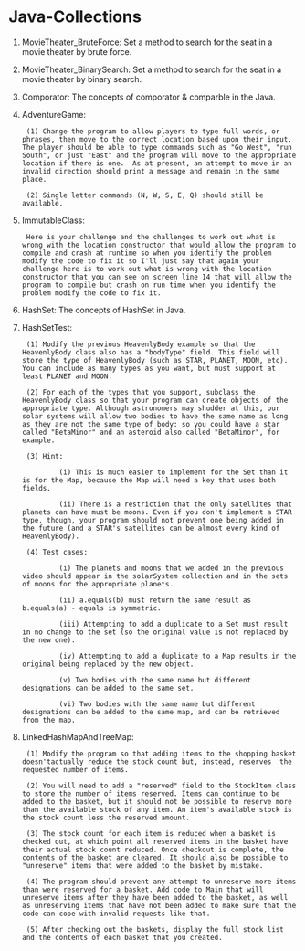 # Java-Collections

1. MovieTheater_BruteForce: Set a method to search for the seat in a movie theater by brute force.

2. MovieTheater_BinarySearch: Set a method to search for the seat in a movie theater by binary search.

3. Comporator: The concepts of comporator & comparble in the Java.

4. AdventureGame: 

        (1) Change the program to allow players to type full words, or phrases, then move to the correct location based upon their input. The player should be able to type commands such as "Go West", "run South", or just "East" and the program will move to the appropriate location if there is one.  As at present, an attempt to move in an invalid direction should print a message and remain in the same place.

        (2) Single letter commands (N, W, S, E, Q) should still be available.
        
5. ImmutableClass: 

        Here is your challenge and the challenges to work out what is wrong with the location constructor that would allow the program to compile and crash at runtime so when you identify the problem modify the code to fix it so I'll just say that again your challenge here is to work out what is wrong with the location constructor that you can see on screen line 14 that will allow the program to compile but crash on run time when you identify the problem modify the code to fix it.
        
6. HashSet: The concepts of HashSet in Java.

7. HashSetTest: 

        (1) Modify the previous HeavenlyBody example so that the HeavenlyBody class also has a "bodyType" field. This field will store the type of HeavenlyBody (such as STAR, PLANET, MOON, etc). You can include as many types as you want, but must support at least PLANET and MOON.

        (2) For each of the types that you support, subclass the HeavenlyBody class so that your program can create objects of the appropriate type. Although astronomers may shudder at this, our solar systems will allow two bodies to have the same name as long as they are not the same type of body: so you could have a star called "BetaMinor" and an asteroid also called "BetaMinor", for example.

        (3) Hint: 
        
                (i) This is much easier to implement for the Set than it is for the Map, because the Map will need a key that uses both fields.

                (ii) There is a restriction that the only satellites that planets can have must be moons. Even if you don't implement a STAR type, though, your program should not prevent one being added in the future (and a STAR's satellites can be almost every kind of HeavenlyBody).

        (4) Test cases:
                
                (i) The planets and moons that we added in the previous video should appear in the solarSystem collection and in the sets of moons for the appropriate planets.

                (ii) a.equals(b) must return the same result as b.equals(a) - equals is symmetric.

                (iii) Attempting to add a duplicate to a Set must result in no change to the set (so the original value is not replaced by the new one).

                (iv) Attempting to add a duplicate to a Map results in the original being replaced by the new object.

                (v) Two bodies with the same name but different designations can be added to the same set.

                (vi) Two bodies with the same name but different designations can be added to the same map, and can be retrieved from the map.

8. LinkedHashMapAndTreeMap: 

        (1) Modify the program so that adding items to the shopping basket doesn'tactually reduce the stock count but, instead, reserves  the requested number of items.

        (2) You will need to add a "reserved" field to the StockItem class to store the number of items reserved. Items can continue to be added to the basket, but it should not be possible to reserve more than the available stock of any item. An item's available stock is the stock count less the reserved amount.

        (3) The stock count for each item is reduced when a basket is checked out, at which point all reserved items in the basket have their actual stock count reduced. Once checkout is complete, the contents of the basket are cleared. It should also be possible to "unreserve" items that were added to the basket by mistake.

        (4) The program should prevent any attempt to unreserve more items than were reserved for a basket. Add code to Main that will unreserve items after they have been added to the basket, as well as unreserving items that have not been added to make sure that the code can cope with invalid requests like that.

        (5) After checking out the baskets, display the full stock list and the contents of each basket that you created.

